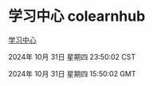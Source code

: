# 学习中心 colearnhub
[学习中心](http://219.139.197.74:56308/colearnhub/)

2024年 10月 31日 星期四 23:50:02 CST

2024年 10月 31日 星期四 15:50:02 GMT
